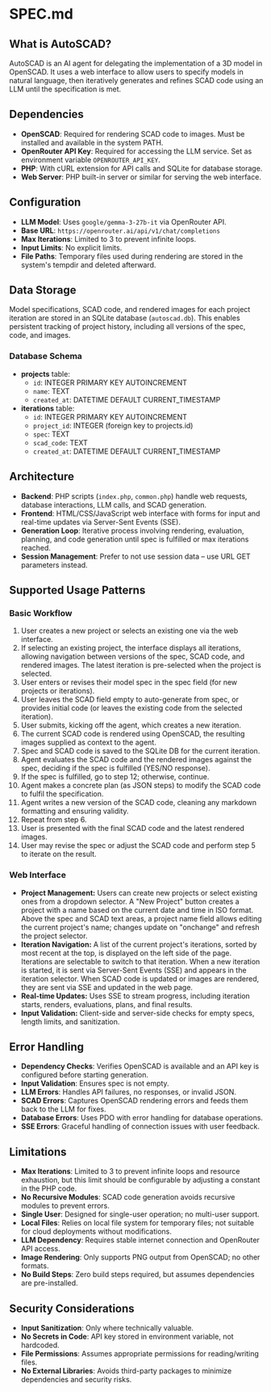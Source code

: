 # SPEC.md

## What is AutoSCAD?
AutoSCAD is an AI agent for delegating the implementation of a 3D model in OpenSCAD. It uses a web interface to allow users to specify models in natural language, then iteratively generates and refines SCAD code using an LLM until the specification is met.

## Dependencies
- **OpenSCAD**: Required for rendering SCAD code to images. Must be installed and available in the system PATH.
- **OpenRouter API Key**: Required for accessing the LLM service. Set as environment variable `OPENROUTER_API_KEY`.
- **PHP**: With cURL extension for API calls and SQLite for database storage.
- **Web Server**: PHP built-in server or similar for serving the web interface.

## Configuration
- **LLM Model**: Uses `google/gemma-3-27b-it` via OpenRouter API.
- **Base URL**: `https://openrouter.ai/api/v1/chat/completions`
- **Max Iterations**: Limited to 3 to prevent infinite loops.
- **Input Limits**: No explicit limits.
- **File Paths**: Temporary files used during rendering are stored in the system's tempdir and deleted afterward.

## Data Storage
Model specifications, SCAD code, and rendered images for each project iteration are stored in an SQLite database (`autoscad.db`). This enables persistent tracking of project history, including all versions of the spec, code, and images.

### Database Schema
- **projects** table:
  - `id`: INTEGER PRIMARY KEY AUTOINCREMENT
  - `name`: TEXT
  - `created_at`: DATETIME DEFAULT CURRENT_TIMESTAMP
- **iterations** table:
  - `id`: INTEGER PRIMARY KEY AUTOINCREMENT
  - `project_id`: INTEGER (foreign key to projects.id)
  - `spec`: TEXT
  - `scad_code`: TEXT
  - `created_at`: DATETIME DEFAULT CURRENT_TIMESTAMP

## Architecture
- **Backend**: PHP scripts (`index.php`, `common.php`) handle web requests, database interactions, LLM calls, and SCAD generation.
- **Frontend**: HTML/CSS/JavaScript web interface with forms for input and real-time updates via Server-Sent Events (SSE).
- **Generation Loop**: Iterative process involving rendering, evaluation, planning, and code generation until spec is fulfilled or max iterations reached.
- **Session Management**: Prefer to not use session data – use URL GET parameters instead.

## Supported Usage Patterns

### Basic Workflow
1. User creates a new project or selects an existing one via the web interface.
2. If selecting an existing project, the interface displays all iterations, allowing navigation between versions of the spec, SCAD code, and rendered images. The latest iteration is pre-selected when the project is selected.
3. User enters or revises their model spec in the spec field (for new projects or iterations).
4. User leaves the SCAD field empty to auto-generate from spec, or provides initial code (or leaves the existing code from the selected iteration).
5. User submits, kicking off the agent, which creates a new iteration.
6. The current SCAD code is rendered using OpenSCAD, the resulting images supplied as context to the agent.
7. Spec and SCAD code is saved to the SQLite DB for the current iteration.
8. Agent evaluates the SCAD code and the rendered images against the spec, deciding if the spec is fulfilled (YES/NO response).
9. If the spec is fulfilled, go to step 12; otherwise, continue.
10. Agent makes a concrete plan (as JSON steps) to modify the SCAD code to fulfil the specification.
11. Agent writes a new version of the SCAD code, cleaning any markdown formatting and ensuring validity.
12. Repeat from step 6.
13. User is presented with the final SCAD code and the latest rendered images.
14. User may revise the spec or adjust the SCAD code and perform step 5 to iterate on the result.

### Web Interface
- **Project Management:** Users can create new projects or select existing ones from a dropdown selector. A "New Project" button creates a project with a name based on the current date and time in ISO format. Above the spec and SCAD text areas, a project name field allows editing the current project's name; changes update on "onchange" and refresh the project selector.
- **Iteration Navigation:** A list of the current project's iterations, sorted by most recent at the top, is displayed on the left side of the page. Iterations are selectable to switch to that iteration. When a new iteration is started, it is sent via Server-Sent Events (SSE) and appears in the iteration selector. When SCAD code is updated or images are rendered, they are sent via SSE and updated in the web page.
- **Real-time Updates:** Uses SSE to stream progress, including iteration starts, renders, evaluations, plans, and final results.
- **Input Validation:** Client-side and server-side checks for empty specs, length limits, and sanitization.

## Error Handling
- **Dependency Checks**: Verifies OpenSCAD is available and an API key is configured before starting generation.
- **Input Validation**: Ensures spec is not empty.
- **LLM Errors**: Handles API failures, no responses, or invalid JSON.
- **SCAD Errors**: Captures OpenSCAD rendering errors and feeds them back to the LLM for fixes.
- **Database Errors**: Uses PDO with error handling for database operations.
- **SSE Errors**: Graceful handling of connection issues with user feedback.

## Limitations
- **Max Iterations**: Limited to 3 to prevent infinite loops and resource exhaustion, but this limit should be configurable by adjusting a constant in the PHP code.
- **No Recursive Modules**: SCAD code generation avoids recursive modules to prevent errors.
- **Single User**: Designed for single-user operation; no multi-user support.
- **Local Files**: Relies on local file system for temporary files; not suitable for cloud deployments without modifications.
- **LLM Dependency**: Requires stable internet connection and OpenRouter API access.
- **Image Rendering**: Only supports PNG output from OpenSCAD; no other formats.
- **No Build Steps**: Zero build steps required, but assumes dependencies are pre-installed.

## Security Considerations
- **Input Sanitization**: Only where technically valuable.
- **No Secrets in Code**: API key stored in environment variable, not hardcoded.
- **File Permissions**: Assumes appropriate permissions for reading/writing files.
- **No External Libraries**: Avoids third-party packages to minimize dependencies and security risks.

